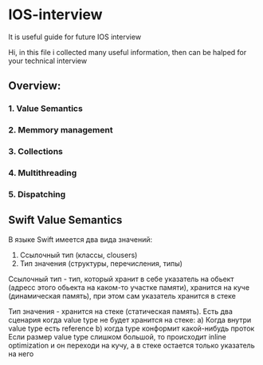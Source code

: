 # IOS-interview
It is useful guide for future IOS interview 

Hi, in this file i collected many useful information, then can be halped for your technical interview

## Overview:
### 1. Value Semantics
### 2. Memmory management
### 3. Collections
### 4. Multithreading
### 5. Dispatching


## Swift Value Semantics
  В языке Swift имеется два вида значений:
  1) Ссылочный тип (классы, clousers)
  2) Тип значения (структуры, перечисления, типы)
  
Ссылочный тип - тип, который хранит в себе указатель на обьект (адресс этого обьекта на каком-то участке памяти), хранится на куче (динамическая память), при этом сам указатель хранится в стеке 
 
Тип значения - хранится на стеке (статическая память). Есть два сценария когда value type не будет хранится на стеке:
a) Когда внутри value type есть reference
b) когда type конформит какой-нибудь проток
Если размер value type слишком большой, то происходит inline optimization и он переходи на кучу, а в стеке остается только указатель на него
